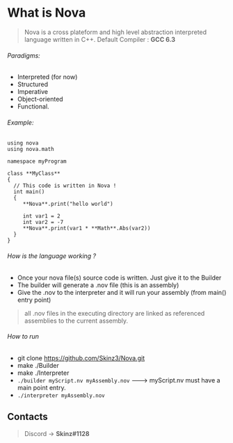 
# What is Nova

> Nova is a cross plateform and high level abstraction interpreted language written in C++. 
> Default Compiler : **GCC 6.3** 
  
  ###### Paradigms:
  + Interpreted (for now)
  + Structured
  + Imperative
  + Object-oriented
  + Functional.

  ###### Example:

  ```
using nova
using nova.math

namespace myProgram

class **MyClass**
{
    // This code is written in Nova !
    int main()
    {
       **Nova**.print("hello world")

       int var1 = 2
       int var2 = -7
       **Nova**.print(var1 * **Math**.Abs(var2))
    }
}
 ```
 ###### How is the language working ?
 + Once your nova file(s) source code is written. Just give it to the Builder
 + The builder will generate a .nov file (this is an assembly)
 + Give the .nov to the interpreter and it will run your assembly (from main() entry point)
 > all .nov files in the executing directory are linked as referenced assemblies to the current assembly.

 ###### How to run
  + git clone https://github.com/Skinz3/Nova.git
  + make ./Builder
  + make ./Interpreter
  + ``` ./builder myScript.nv myAssembly.nov ```  ---> myScript.nv must have a main point entry.
  + ``` ./interpreter myAssembly.nov ```

## Contacts

  > Discord -> **Skinz#1128**
  
